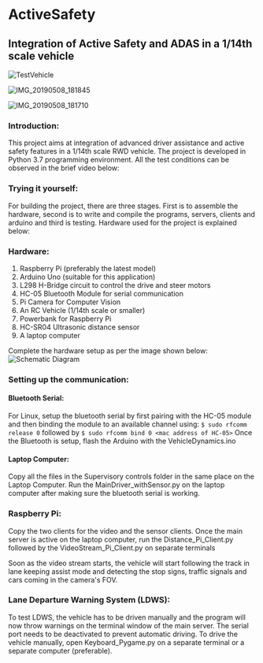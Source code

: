 # ActiveSafety
## Integration of Active Safety and ADAS in a 1/14th scale vehicle
![TestVehicle](https://user-images.githubusercontent.com/41763883/57440113-68d24080-7215-11e9-89b9-d99da377ed81.png)

![IMG_20190508_181845](https://user-images.githubusercontent.com/41763883/57440294-bfd81580-7215-11e9-8fae-067927ddc313.jpg)

![IMG_20190508_181710](https://user-images.githubusercontent.com/41763883/57440304-c36b9c80-7215-11e9-962d-af2e0a342387.jpg)

### Introduction:
This project aims at integration of advanced driver assistance and active safety features in a 1/14th scale RWD vehicle. The project is developed in Python 3.7 programming environment. All the test conditions can be observed in the brief video below:


### Trying it yourself:
For building the project, there are three stages. First is to assemble the hardware, second is to write and compile the programs, servers, clients and arduino and third is testing. Hardware used for the project is explained below:

### Hardware:
1. Raspberry Pi (preferably the latest model)
2. Arduino Uno (suitable for this application)
3. L298 H-Bridge circuit to control the drive and steer motors
4. HC-05 Bluetooth Module for serial communication
5. Pi Camera for Computer Vision
6. An RC Vehicle (1/14th scale or smaller)
7. Powerbank for Raspberry Pi
8. HC-SR04 Ultrasonic distance sensor
9. A laptop computer

Complete the hardware setup as per the image shown below:
![Schematic Diagram](https://user-images.githubusercontent.com/41763883/57438424-ded4a880-7211-11e9-8014-297d041e9ec8.png)

### Setting up the communication:
#### Bluetooth Serial:
For Linux, setup the bluetooth serial by first pairing with the HC-05 module and then binding the module to an available channel using:
`$ sudo rfcomm release 0` followed by 
`$ sudo rfcomm bind 0 <mac address of HC-05>`
Once the Bluetooth is setup, flash the Arduino with the VehicleDynamics.ino
#### Laptop Computer:
Copy all the files in the Supervisory controls folder in the same place on the Laptop Computer.
Run the MainDriver_withSensor.py on the laptop computer after making sure the bluetooth serial is working.
### Raspberry Pi:
Copy the two clients for the video and the sensor clients. Once the main server is active on the laptop computer, run the Distance_Pi_Client.py followed by the VideoStream_Pi_Client.py on separate terminals

Soon as the video stream starts, the vehicle will start following the track in lane keeping assist mode and detecting the stop signs, traffic signals and cars coming in the camera's FOV. 

### Lane Departure Warning System (LDWS):
To test LDWS, the vehicle has to be driven manually and the program will now throw warnings on the terminal window of the main server. The serial port needs to be deactivated to prevent automatic driving. 
To drive the vehicle manually, open Keyboard_Pygame.py on a separate terminal or a separate computer (preferable).

